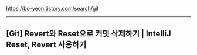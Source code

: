 
https://bo-yeon.tistory.com/search/git

---

## [Git] Revert와 Reset으로 커밋 삭제하기 | IntelliJ Reset, Revert 사용하기

